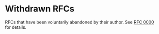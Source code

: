 # Withdrawn RFCs

RFCs that have been voluntarily abandoned by their author. See [RFC
0000](https://github.com/tinker-engine/tinker-rfcs/final/0000-rfc_process) for
details.

